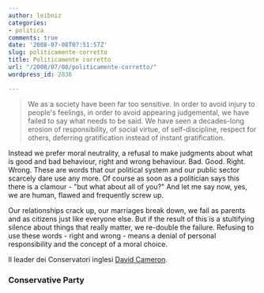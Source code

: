 ```yaml
---
author: leibniz
categories:
- politica
comments: true
date: '2008-07-08T07:51:57Z'
slug: politicamente-corretto
title: Politicamente corretto
url: "/2008/07/08/politicamente-corretto/"
wordpress_id: 2836

---
```

> We as a society have been far too sensitive. In order to avoid injury to people's feelings, in order to avoid appearing judgemental, we have failed to say what needs to be said. We have seen a decades-long erosion of responsibility, of social virtue, of self-discipline, respect for others, deferring gratification instead of instant gratification.

Instead we prefer moral neutrality, a refusal to make judgments about what is good and bad behaviour, right and wrong behaviour. Bad. Good. Right. Wrong. These are words that our political system and our public sector scarcely dare use any more. Of course as soon as a politician says this there is a clamour - "but what about all of you?" And let me say now, yes, we are human, flawed and frequently screw up.

Our relationships crack up, our marriages break down, we fail as parents and as citizens just like everyone else. But if the result of this is a stultifying silence about things that really matter, we re-double the failure. Refusing to use these words - right and wrong - means a denial of personal responsibility and the concept of a moral choice.

  
Il leader dei Conservatori inglesi [David Cameron](http://www.conservatives.com/tile.do?def=news.story.page&obj_id=145626&speeches=1).

### Conservative Party
